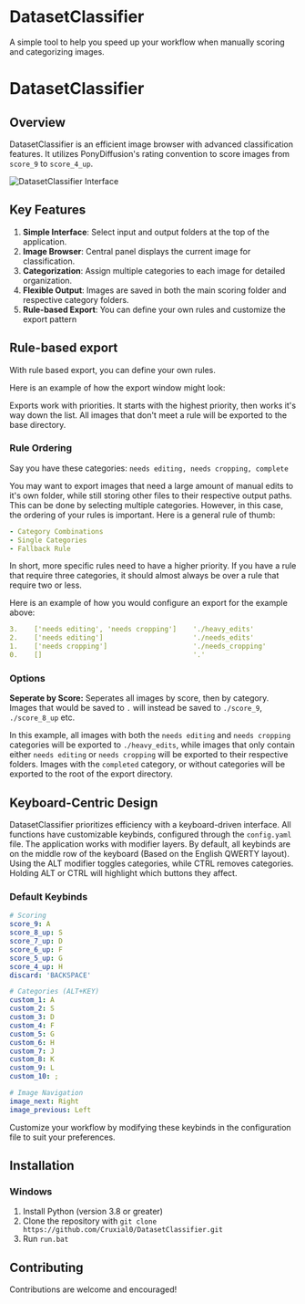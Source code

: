 # DatasetClassifier
A simple tool to help you speed up your workflow when manually scoring and categorizing images.

# DatasetClassifier

## Overview
DatasetClassifier is an efficient image browser with advanced classification features. It utilizes PonyDiffusion's rating convention to score images from `score_9` to `score_4_up`.

![DatasetClassifier Interface](https://github.com/user-attachments/assets/20d55a39-b5c4-438c-b7a2-1f9ddef0e3f6)

## Key Features
1. **Simple Interface**: Select input and output folders at the top of the application.
2. **Image Browser**: Central panel displays the current image for classification.
3. **Categorization**: Assign multiple categories to each image for detailed organization.
4. **Flexible Output**: Images are saved in both the main scoring folder and respective category folders.
5. **Rule-based Export**: You can define your own rules and customize the export pattern

## Rule-based export
With rule based export, you can define your own rules.

Here is an example of how the export window might look:

Exports work with priorities. It starts with the highest priority, then works it's way down the list. All images that don't meet a rule will be exported to the base directory.

### Rule Ordering
Say you have these categories: `needs editing, needs cropping, complete`

You may want to export images that need a large amount of manual edits to it's own folder, while still storing other files to their respective output paths. This can be done by selecting multiple categories.
However, in this case, the ordering of your rules is important. Here is a general rule of thumb:
```yaml
- Category Combinations
- Single Categories
- Fallback Rule
```
In short, more specific rules need to have a higher priority. If you have a rule that require three categories, it should almost always be over a rule that require two or less.

Here is an example of how you would configure an export for the example above:
```yaml
3.    ['needs editing', 'needs cropping']    './heavy_edits'
2.    ['needs editing']                      './needs_edits'
1.    ['needs cropping']                     './needs_cropping'
0.    []                                     '.'
```

### Options
**Seperate by Score:** Seperates all images by score, then by category. Images that would be saved to `.` will instead be saved to `./score_9`, `./score_8_up` etc.

In this example, all images with both the `needs editing` and `needs cropping` categories will be exported to `./heavy_edits`, while images that only contain either `needs editing` or `needs cropping` will be exported to their respective folders. Images with the `completed` category, or without categories will be exported to the root of the export directory.

## Keyboard-Centric Design
DatasetClassifier prioritizes efficiency with a keyboard-driven interface. All functions have customizable keybinds, configured through the `config.yaml` file.
The application works with modifier layers. By default, all keybinds are on the middle row of the keyboard (Based on the English QWERTY layout). Using the ALT modifier toggles categories, while CTRL removes categories. Holding ALT or CTRL will highlight which buttons they affect.

### Default Keybinds
```yaml
# Scoring
score_9: A
score_8_up: S
score_7_up: D
score_6_up: F
score_5_up: G
score_4_up: H
discard: 'BACKSPACE'

# Categories (ALT+KEY)
custom_1: A
custom_2: S
custom_3: D
custom_4: F
custom_5: G
custom_6: H
custom_7: J
custom_8: K
custom_9: L
custom_10: ;

# Image Navigation
image_next: Right
image_previous: Left
```

Customize your workflow by modifying these keybinds in the configuration file to suit your preferences.

## Installation
### Windows
1. Install Python (version 3.8 or greater)
2. Clone the repository with `git clone https://github.com/Cruxial0/DatasetClassifier.git`
3. Run `run.bat`

## Contributing
Contributions are welcome and encouraged!